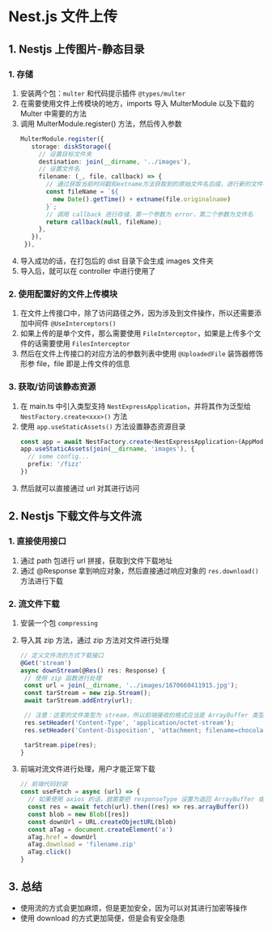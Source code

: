 # Nest.js 文件上传

## 1. Nestjs 上传图片-静态目录

### 1. 存储

1. 安装两个包：`multer` 和代码提示插件 `@types/multer`
2. 在需要使用文件上传模块的地方，imports 导入 MulterModule 以及下载的 Multer 中需要的方法
3. 调用 MulterModule.register() 方法，然后传入参数
   ```typescript
   MulterModule.register({
      storage: diskStorage({
        // 设置目标文件夹
        destination: join(__dirname, '../images'),
        // 设置文件名
        filename: (_, file, callback) => {
          // 通过获取当前时间戳和extname方法获取到的原始文件名后缀，进行新的文件名拼接
          const fileName = `${
            new Date().getTime() + extname(file.originalname)
          }`;
          // 调用 callback 进行存储，第一个参数为 error，第二个参数为文件名
          return callback(null, fileName);
        },
      }),
    }),
   ```
4. 导入成功的话，在打包后的 dist 目录下会生成 images 文件夹
5. 导入后，就可以在 controller 中进行使用了

### 2. 使用配置好的文件上传模块

1.  在文件上传接口中，除了访问路径之外，因为涉及到文件操作，所以还需要添加中间件 `@UseInterceptors()`
2.  如果上传的是单个文件，那么需要使用 `FileInterceptor`，如果是上传多个文件的话需要使用 `FilesInterceptor`
3.  然后在文件上传接口的对应方法的参数列表中使用 `@UploadedFile` 装饰器修饰形参 file，file 即是上传文件的信息

### 3. 获取/访问该静态资源

1. 在 main.ts 中引入类型支持 `NestExpressApplication`，并将其作为泛型给 `NestFactory.create<xxx>()` 方法
2. 使用 `app.useStaticAssets()` 方法设置静态资源目录
   ```typescript
   const app = await NestFactory.create<NestExpressApplication>(AppModule)
   app.useStaticAssets(join(__dirname, 'images'), {
     // some config...
     prefix: '/fizz'
   })
   ```
3. 然后就可以直接通过 url 对其进行访问

## 2. Nestjs 下载文件与文件流

### 1. 直接使用接口

1. 通过 path 包进行 url 拼接，获取到文件下载地址
2. 通过 @Response 拿到响应对象，然后直接通过响应对象的 `res.download()` 方法进行下载

### 2. 流文件下载

1. 安装一个包 `compressing`
2. 导入其 zip 方法，通过 zip 方法对文件进行处理

   ```typescript
   // 定义文件流的方式下载接口
   @Get('stream')
   async downStream(@Res() res: Response) {
    // 使用 zip 函数进行处理
    const url = join(__dirname, '../images/1670660411915.jpg');
    const tarStream = new zip.Stream();
    await tarStream.addEntry(url);

    // 注意：这里的文件类型为 stream，所以前端接收的格式应当是 ArrayBuffer 类型
    res.setHeader('Content-Type', 'application/octet-stream');
    res.setHeader('Content-Disposition', 'attachment; filename=chocola&vanula');

    tarStream.pipe(res);
   }
   ```

3. 前端对流文件进行处理，用户才能正常下载
   ```javascript
   // 前端代码封装
   const useFetch = async (url) => {
     // 如果使用 axios 的话，就需要把 responseType 设置为返回 ArrayBuffer 或者 Blob 类型
     const res = await fetch(url).then((res) => res.arrayBuffer())
     const blob = new Blob([res])
     const downUrl = URL.createObjectURL(blob)
     const aTag = document.createElement('a')
     aTag.href = downUrl
     aTag.download = 'filename.zip'
     aTag.click()
   }
   ```

## 3. 总结

- 使用流的方式会更加麻烦，但是更加安全，因为可以对其进行加密等操作
- 使用 download 的方式更加简便，但是会有安全隐患
